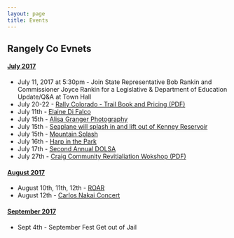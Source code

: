```yaml
---
layout: page
title: Events
---
```


<h2>Rangely Co Evnets</h2>

<div class="panel-group" id="accordion" role="tablist" aria-multiselectable="true">
  <div class="panel panel-default">
    <div class="panel-heading" role="tab" id="headingOne">
      <h4 class="panel-title">
        <a role="button" data-toggle="collapse" data-parent="#accordion" href="#collapseOne" aria-expanded="true" aria-controls="collapseOne">
          July 2017
        </a>
      </h4>
    </div>
    <div id="collapseOne" class="panel-collapse collapse in" role="tabpanel" aria-labelledby="headingOne">
      <div class="panel-body">
        <ul>
          <li>July 11, 2017 at 5:30pm - Join State Representative Bob Rankin and Commissioner Joyce Rankin for a Legislative & Department of Education Update/Q&A at Town Hall</li>
          <li>July 20-22 - <a href="{{site.url}}/doc/ROARADS.pdf" title="Download: Trail Book and Pricing">Rally Colorado - Trail Book and Pricing (PDF)</a></li>
          <li>July 11th - <a href="https://tanksounds.org/season-two-at-the-tank/" target="blank" title="Elaine Di Falco">Elaine Di Falco</a></li>
          <li>July 15th - <a href="{{site.url}}/doc/AlisaOH.pdf" title="Download: Alisa Granger Photography">Alisa Granger Photography</a></li>
          <li>July 15th - <a href="http://gazette.com/seaplanes-to-make-rare-colorado-appearance-at-reservoir-near-rangely/article/1606835" target="blank" title="Seaplane">Seaplane will splash in and lift out of Kenney Reservoir</a></li>
          <li>July 15th - <a href="{{site.url}}/doc/COMtSplash.pdf" title="Download: Mountain Splash">Mountain Splash</a></li>
          <li>July 16th - <a href="https://tanksounds.org/season-two-at-the-tank/" target="blank" title="Harp in the Park">Harp in the Park</a></li>
          <li>July 17th - <a href="https://tanksounds.org/season-two-at-the-tank/" target="blank" title="Second Annual DOLSA">Second Annual DOLSA</a></li>
          <li>July 27th - <a href="{{site.url}}/doc/CraigWorkshopflyer6-19.pdf" title="Download: Craig Community Revitialiation Wokshop">Craig Community Revitialiation Wokshop (PDF)</a></li>
        </ul>
      </div>
    </div>
  </div>
  <div class="panel panel-default">
    <div class="panel-heading" role="tab" id="headingTwo">
      <h4 class="panel-title">
        <a class="collapsed" role="button" data-toggle="collapse" data-parent="#accordion" href="#collapseTwo" aria-expanded="false" aria-controls="collapseTwo">
          August 2017
        </a>
      </h4>
    </div>
    <div id="collapseTwo" class="panel-collapse collapse" role="tabpanel" aria-labelledby="headingTwo">
      <div class="panel-body">
        <ul>
          <li>August 10th, 11th, 12th - <a href="{{site.url}}/doc/ROAR.pdf" title="Download: ROAR">ROAR</a></li>
          <li>August 12th - <a href="https://tanksounds.org/season-two-at-the-tank/" target="blank" title="Carlos Nakai Concert">Carlos Nakai Concert</a></li>
        </ul>
      </div>
    </div>
  </div>
  <div class="panel panel-default">
    <div class="panel-heading" role="tab" id="headingThree">
      <h4 class="panel-title">
        <a class="collapsed" role="button" data-toggle="collapse" data-parent="#accordion" href="#collapseThree" aria-expanded="false" aria-controls="collapseThree">
          September 2017
        </a>
      </h4>
    </div>
    <div id="collapseThree" class="panel-collapse collapse" role="tabpanel" aria-labelledby="headingThree">
      <div class="panel-body">
        <ul>
          <li>Sept 4th - September Fest Get out of Jail</li>
        </ul>
      </div>
    </div>
  </div>
</div>

